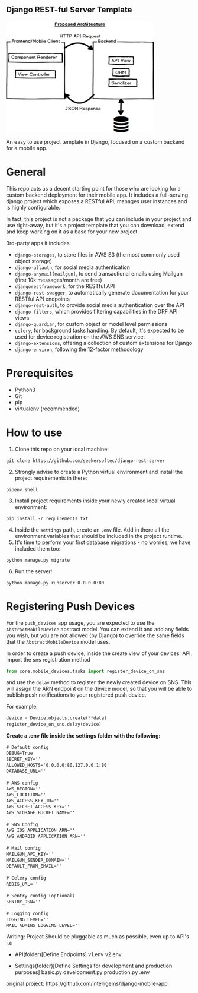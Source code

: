 <h2>Django REST-ful Server Template</h2>

<img src="./architecture.png" alt="architecture" width="400" height="300">

An easy to use project template in Django, focused on a custom backend for a mobile app. 

# General
This repo acts as a decent starting point for those who are looking for a custom backend deployment for their mobile app.
It includes a full-serving django project which exposes a RESTful API, manages user instances and is highly configurable.

In fact, this project is not a package that you can include in your project and use right-away, but it's a project template that you can download, extend and keep working on it as a base for your new project.

3rd-party apps it includes:
- `django-storages`, to store files in AWS S3 (the most commonly used object storage)
- `django-allauth`, for social media authentication
- `django-anymail[mailgun]`, to send transactional emails using Mailgun (first 10k messages/month are free)
- `djangorestframework`, for the RESTful API
- `django-rest-swagger`, to automatically generate documentation for your RESTful API endpoints
- `django-rest-auth`, to provide social media authentication over the API
- `django-filters`, which provides filtering capabilities in the DRF API views
- `django-guardian`, for custom object or model level permissions
- `celery`, for background tasks handling. By default, it's expected to be used for device registration on the AWS SNS service.
- `django-extensions`, offering a collection of custom extensions for Django
- `django-environ`, following the 12-factor methodology
 
# Prerequisites
- Python3
- Git
- pip
- virtualenv (recommended)

# How to use
1. Clone this repo on your local machine: 
```
git clone https://github.com/seekersoftec/django-rest-server
```
2. Strongly advise to create a Python virtual environment and install the project requirements in there: 
```
pipenv shell
``` 
3. Install project requirements inside your newly created local virtual environment:
```
pip install -r requirements.txt
```
4. Inside the `settings` path, create an `.env` file. Add in there all the environment variables that should be included
in the project runtime.
5. It's time to perform your first database migrations - no worries, we have included them too:
```
python manage.py migrate
```
6. Run the server!
```
python manage.py runserver 0.0.0.0:80
```

# Registering Push Devices
For the `push_devices` app usage, you are expected to use the `AbstractMobileDevice` abstract model.
You can extend it and add any fields you wish, but you are not allowed (by Django) to override the same fields that the `AbstractMobileDevice` model uses.

In order to create a push device, inside the create view of your devices' API, import the sns registration method
```python
from core.mobile_devices.tasks import register_device_on_sns
```
and use the `delay` method to register the newly created device on SNS. This will assign the ARN endpoint on the device model, so that you will be able to publish push notifications to your registered push device.

For example: 
```python
device = Device.objects.create(**data)
register_device_on_sns.delay(device)
```


<b>Create a .env file inside the settings folder with the following:</b>

    # Default config
    DEBUG=True
    SECRET_KEY=''
    ALLOWED_HOSTS='0.0.0.0:80,127.0.0.1:80'
    DATABASE_URL=''

    # AWS config
    AWS_REGION=''
    AWS_LOCATION=''
    AWS_ACCESS_KEY_ID=''
    AWS_SECRET_ACCESS_KEY=''
    AWS_STORAGE_BUCKET_NAME=''

    # SNS Config
    AWS_IOS_APPLICATION_ARN=''
    AWS_ANDROID_APPLICATION_ARN=''

    # Mail config
    MAILGUN_API_KEY=''
    MAILGUN_SENDER_DOMAIN=''
    DEFAULT_FROM_EMAIL=''

    # Celery config
    REDIS_URL=''

    # Sentry config (optional)
    SENTRY_DSN=''

    # Logging config
    LOGGING_LEVEL=''
    MAIL_ADMINS_LOGGING_LEVEL=''



Writing:
Project Should be pluggable as much as possible, even up to API's i.e 
- API(folder)[Define Endpoints]
    v1.env
    v2.env

- Settings(folder)[Define Settings for development and production purposes]
    basic.py
    development.py
    production.py
    .env

original project: https://github.com/intelligems/django-mobile-app

